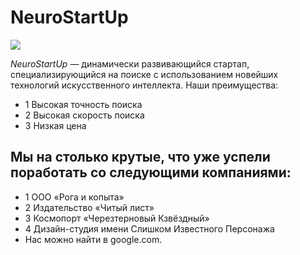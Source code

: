 # NeuroStartUp
![](https://netology-code.github.io/git-homeworks/introduction/assets/logo.png)

*NeuroStartUp* — динамически развивающийся стартап, специализирующийся на поиске с использованием новейших технологий искусственного интеллекта.
Наши преимущества:
- 1 Высокая точность поиска
- 2 Высокая скорость поиска
- 3 Низкая цена

## Мы на столько крутые, что уже успели поработать со следующими компаниями:

- 1 ООО «Рога и копыта»
- 2 Издательство «Читый лист»
- 3 Космопорт «Черезтерновый Кзвёздный»
- 4 Дизайн-студия имени Слишком Известного Персонажа
- Нас можно найти в google.com.